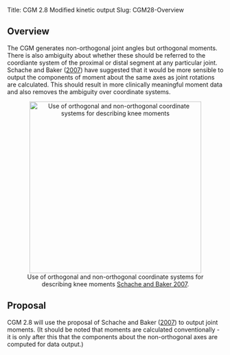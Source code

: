 Title: CGM 2.8 Modified kinetic output
Slug: CGM28-Overview

## Overview
The CGM generates non-orthogonal joint angles but orthogonal moments. There is also ambiguity about whether these should be referred to the coordiante system of the proximal or distal segment at any particular joint. Schache and Baker ([2007]( http://dx.doi.org/S0966-6362%2806%2900161-5)) have suggested that it would be more sensible to output the components of moment about the same axes as joint rotations are calculated. This should result in more clinically meaningful moment data and also removes the ambiguity over coordinate systems.

<figure align="middle" >
  <img src="..\images\CGM2\CGM28KneeMoments.png" alt="Use of orthogonal and non-orthogonal coordinate systems for describing knee moments" width="400">
  <figcaption>Use of orthogonal and non-orthogonal coordinate systems for describing knee moments <a href="http://dx.doi.org/S0966-6362%2806%2900161-5">Schache and Baker 2007</a>.</figcaption>
</figure>
<p></p>

## Proposal
CGM 2.8 will use the proposal of Schache and Baker ([2007]( http://dx.doi.org/S0966-6362%2806%2900161-5)) to output joint moments. (It should be noted that  moments are calculated conventionally - it is only after this that the components about the non-orthogonal axes are computed for data output.)
